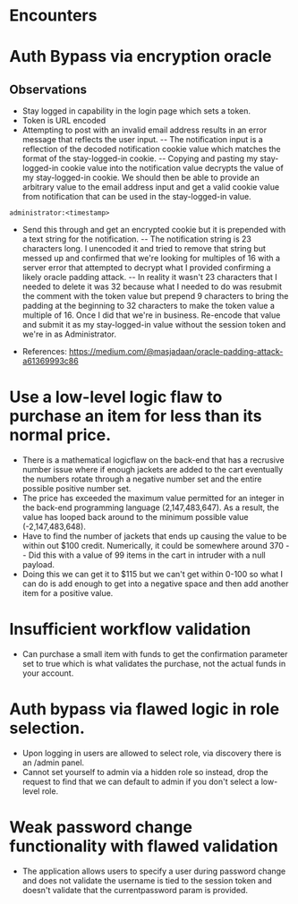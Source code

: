 # Encounters

# Auth Bypass via encryption oracle
## Observations
- Stay logged in capability in the login page which sets a token. 
- Token is URL encoded
- Attempting to post with an invalid email address results in an error message that reflects the user input. 
-- The notification input is a reflection of the decoded notification cookie value which matches the format of the stay-logged-in cookie. 
-- Copying and pasting my stay-logged-in cookie value into the notification value decrypts the value of my stay-logged-in cookie. We should then be able to provide an arbitrary value to the email address input and get a valid cookie value from notification that can be used in the stay-logged-in value. 
```
administrator:<timestamp>
```
- Send this through and get an encrypted cookie but it is prepended with a text string for the notification.
-- The notification string is 23 characters long. I unencoded it and tried to remove that string but messed up and confirmed that we're looking for multiples of 16 with a server error that attempted to decrypt what I provided confirming a likely oracle padding attack. 
-- In reality it wasn't 23 characters that I needed to delete it was 32 because what I needed to do was resubmit the comment with the token value but prepend 9 characters to bring the padding at the beginning to 32 characters to make the token value a multiple of 16. Once I did that we're in business. Re-encode that value and submit it as my stay-logged-in value without the session token and we're in as Administrator. 

- References:
https://medium.com/@masjadaan/oracle-padding-attack-a61369993c86

# Use a low-level logic flaw to purchase an item for less than its normal price. 
- There is a mathematical logicflaw on the back-end that has a recrusive number issue where if enough jackets are added to the cart eventually the numbers rotate through a negative number set and the entire possible positive number set. 
- The price has exceeded the maximum value permitted for an integer in the back-end programming language (2,147,483,647). As a result, the value has looped back around to the minimum possible value (-2,147,483,648).
- Have to find the number of jackets that ends up causing the value to be within out $100 credit. Numerically, it could be somewhere around 370
-- Did this with a value of 99 items in the cart in intruder with a null payload. 
- Doing this we can get it to $115 but we can't get within 0-100 so what I can do is add enough to get into a negative space and then add another item for a positive value. 

# Insufficient workflow validation
- Can purchase a small item with funds to get the confirmation parameter set to true which is what validates the purchase, not the actual funds in your account. 

# Auth bypass via flawed logic in role selection. 
- Upon logging in users are allowed to select role, via discovery there is an /admin panel. 
- Cannot set yourself to admin via a hidden role so instead, drop the request to find that we can default to admin if you don't select a low-level role. 

# Weak password change functionality with flawed validation
- The application allows users to specify a user during password change and does not validate the username is tied to the session token and doesn't validate that the currentpassword param is provided.





